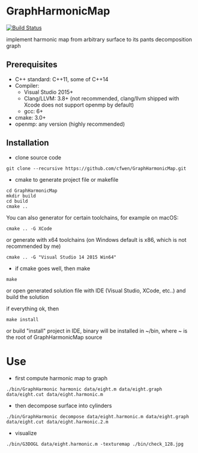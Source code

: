 # GraphHarmonicMap

[![Build Status](https://travis-ci.com/cfwen/GraphHarmonicMap.svg?token=L5vntsWLqtGBCrrDqXBq&branch=master)](https://travis-ci.com/cfwen/GraphHarmonicMap)

implement harmonic map from arbitrary surface to its pants decomposition graph

## Prerequisites
* C++ standard: C++11, some of C++14
* Compiler: 
    * Visual Studio 2015+
    * Clang/LLVM: 3.8+ (not recommended, clang/llvm shipped with Xcode does not support openmp by default)
    * gcc: 6+
* cmake: 3.0+
* openmp: any version (highly recommended)

## Installation
* clone source code
```
git clone --recursive https://github.com/cfwen/GraphHarmonicMap.git
```
* cmake to generate project file or makefile
```
cd GraphHarmonicMap
mkdir build
cd build
cmake ..
```
You can also generator for certain toolchains, for example on macOS:
```
cmake .. -G XCode
```
or generate with x64 toolchains (on Windows default is x86, which is not recommended by me)
```
cmake .. -G "Visual Studio 14 2015 Win64"
```
* if cmake goes well, then make 
```
make
```
or open generated solution file with IDE (Visual Studio, XCode, etc..) and build the solution

if everything ok, then
```
make install
```
or build "install" project in IDE, binary will be installed in ~/bin, where ~ is the root of GraphHarmonicMap source 

# Use
* first compute harmonic map to graph
```
./bin/GraphHarmonic harmonic data/eight.m data/eight.graph data/eight.cut data/eight.harmonic.m
```
* then decompose surface into cylinders
```
./bin/GraphHarmonic decompose data/eight.harmonic.m data/eight.graph data/eight.cut data/eight.harmonic.2.m
```
* visualize
```
./bin/G3DOGL data/eight.harmonic.m -texturemap ./bin/check_128.jpg
```
